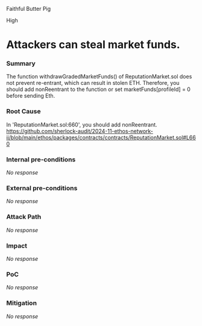 Faithful Butter Pig

High

# Attackers can steal market funds.

### Summary

The function withdrawGradedMarketFunds() of ReputationMarket.sol does not prevent re-entrant, which can result in stolen ETH.
Therefore, you should add nonReentrant to the function or set marketFunds[profileId] = 0 before sending Eth.

### Root Cause

In 'ReputationMarket.sol:660', you should add nonReentrant.
https://github.com/sherlock-audit/2024-11-ethos-network-ii/blob/main/ethos/packages/contracts/contracts/ReputationMarket.sol#L660

### Internal pre-conditions

_No response_

### External pre-conditions

_No response_

### Attack Path

_No response_

### Impact

_No response_

### PoC

_No response_

### Mitigation

_No response_